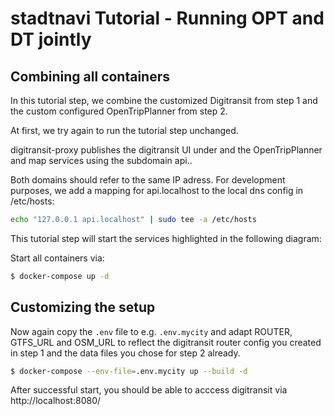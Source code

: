 # stadtnavi Tutorial - Running OPT and DT jointly


## Combining all containers

In this tutorial step, we combine the customized Digitransit from step 1 and the custom configured OpenTripPlanner from step 2.

At first, we try again to run the tutorial step unchanged.

digitransit-proxy publishes the digitransit UI under <domainname> and the OpenTripPlanner and map services using the subdomain api.<domainname>.

Both domains should refer to the same IP adress. For development purposes, we add a mapping for api.localhost to the local dns config in /etc/hosts:

```sh
echo "127.0.0.1 api.localhost" | sudo tee -a /etc/hosts
```

This tutorial step will start the services highlighted in the following diagram:

Start all containers via:

```sh
$ docker-compose up -d
```

## Customizing the setup
Now again copy the `.env` file to e.g. `.env.mycity` and adapt ROUTER, GTFS_URL and OSM_URL to reflect the digitransit router config you created in step 1 and the data files you chose for step 2 already.

```sh
$ docker-compose --env-file=.env.mycity up --build -d
```

After successful start, you should be able to acccess digitransit via http://localhost:8080/

